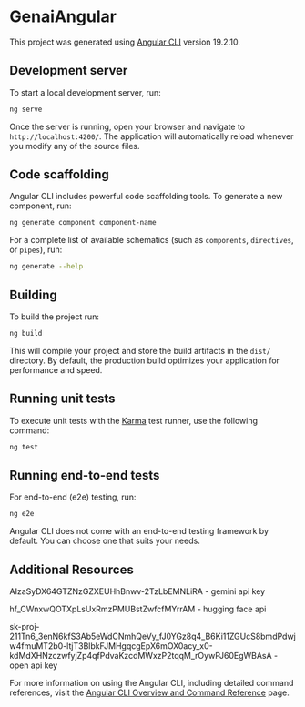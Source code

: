 # GenaiAngular

This project was generated using [Angular CLI](https://github.com/angular/angular-cli) version 19.2.10.

## Development server

To start a local development server, run:

```bash
ng serve
```

Once the server is running, open your browser and navigate to `http://localhost:4200/`. The application will automatically reload whenever you modify any of the source files.

## Code scaffolding

Angular CLI includes powerful code scaffolding tools. To generate a new component, run:

```bash
ng generate component component-name
```

For a complete list of available schematics (such as `components`, `directives`, or `pipes`), run:

```bash
ng generate --help
```

## Building

To build the project run:

```bash
ng build
```

This will compile your project and store the build artifacts in the `dist/` directory. By default, the production build optimizes your application for performance and speed.

## Running unit tests

To execute unit tests with the [Karma](https://karma-runner.github.io) test runner, use the following command:

```bash
ng test
```

## Running end-to-end tests

For end-to-end (e2e) testing, run:

```bash
ng e2e
```

Angular CLI does not come with an end-to-end testing framework by default. You can choose one that suits your needs.

## Additional Resources

AIzaSyDX64GTZNzGZXEUHhBnwv-2TzLbEMNLiRA - gemini api key

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 - hugging face api 

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 - open api key 

For more information on using the Angular CLI, including detailed command references, visit the [Angular CLI Overview and Command Reference](https://angular.dev/tools/cli) page.
